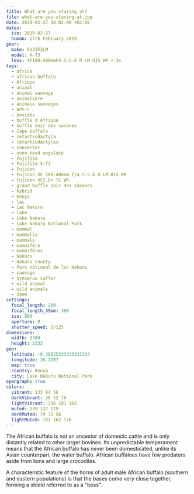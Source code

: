 ```yaml
---
title: What are you staring at?
file: what-are-you-staring-at.jpg
date: 2019-02-27 18:02:00 +02:00
dates:
  iso: 2019-02-27
  human: 27th February 2019
gear:
  make: FUJIFILM
  model: X-T3
  lens: XF100-400mmF4.5-5.6 R LM OIS WR + 2x
tags:
  - Africa
  - african buffalo
  - Afrique
  - animal
  - animal sauvage
  - animalière
  - animaux sauvages
  - APS-C
  - bovidés
  - buffle d'Afrique
  - buffle noir des savanes
  - Cape buffalo
  - cetartiodactyla
  - cétartiodactyles
  - converter
  - even-toed ungulate
  - Fujifilm
  - Fujifilm X-T3
  - Fujinon
  - Fujinon XF 100-400mm f/4.5-5.6 R LM OIS WR
  - Fujinon XF2.0× TC WR
  - grand buffle noir des savanes
  - hybrid
  - Kenya
  - lac
  - Lac Nakuru
  - lake
  - Lake Nakuru
  - Lake Nakuru National Park
  - mammal
  - mammalia
  - mammals
  - mammifère
  - mammifères
  - Nakuru
  - Nakuru County
  - Parc national du lac Nakuru
  - sauvage
  - syncerus caffer
  - wild animal
  - wild animals
  - zoom
settings:
  focal_length: 200
  focal_length_35mm: 300
  iso: 800
  aperture: 9
  shutter_speed: 1/125
dimensions:
  width: 3500
  height: 2333
geo:
  latitude: -0.38925333333333334
  longitude: 36.1207
  map: true
  country: Kenya
  city: Lake Nakuru National Park
opengraph: true
colors:
  vibrant: 133 84 56
  darkVibrant: 36 52 76
  lightVibrant: 216 181 162
  muted: 139 127 119
  darkMuted: 79 73 56
  lightMuted: 157 162 176
---
```


The African buffalo is not an ancestor of domestic cattle and is only distantly related to other larger bovines. Its unpredictable temperament means that the African buffalo has never been domesticated, unlike its Asian counterpart, the water buffalo. African buffaloes have few predators aside from lions and large crocodiles.

A characteristic feature of the horns of adult male African buffalo (southern and eastern populations) is that the bases come very close together, forming a shield referred to as a "boss".
